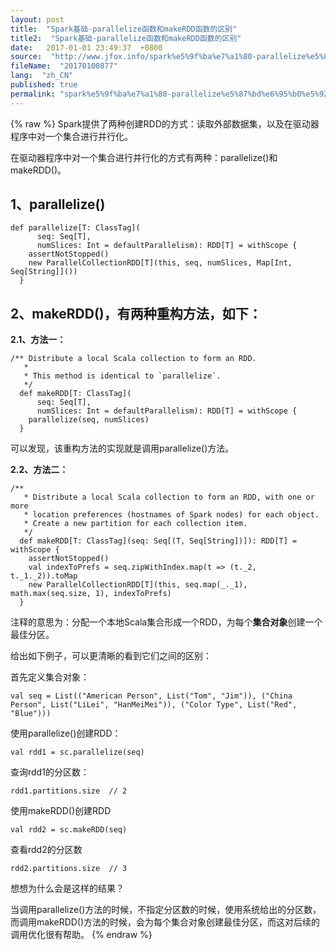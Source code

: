 ```yaml
---
layout: post
title:  "Spark基础-parallelize函数和makeRDD函数的区别"
title2:  "Spark基础-parallelize函数和makeRDD函数的区别"
date:   2017-01-01 23:49:37  +0800
source:  "http://www.jfox.info/spark%e5%9f%ba%e7%a1%80-parallelize%e5%87%bd%e6%95%b0%e5%92%8cmakerdd%e5%87%bd%e6%95%b0%e7%9a%84%e5%8c%ba%e5%88%ab.html"
fileName:  "20170100877"
lang:  "zh_CN"
published: true
permalink: "spark%e5%9f%ba%e7%a1%80-parallelize%e5%87%bd%e6%95%b0%e5%92%8cmakerdd%e5%87%bd%e6%95%b0%e7%9a%84%e5%8c%ba%e5%88%ab.html"
---
```

{% raw %}
Spark提供了两种创建RDD的方式：读取外部数据集，以及在驱动器程序中对一个集合进行并行化。

在驱动器程序中对一个集合进行并行化的方式有两种：parallelize()和makeRDD()。

## 1、parallelize()

    def parallelize[T: ClassTag](
          seq: Seq[T],
          numSlices: Int = defaultParallelism): RDD[T] = withScope {
        assertNotStopped()
        new ParallelCollectionRDD[T](this, seq, numSlices, Map[Int, Seq[String]]())
      }

## 2、makeRDD()，有两种重构方法，如下：

**2.1、方法一：**

    /** Distribute a local Scala collection to form an RDD.
       *
       * This method is identical to `parallelize`.
       */
      def makeRDD[T: ClassTag](
          seq: Seq[T],
          numSlices: Int = defaultParallelism): RDD[T] = withScope {
        parallelize(seq, numSlices)
      }
    

 可以发现，该重构方法的实现就是调用parallelize()方法。

**2.2、方法二：**

    /**
       * Distribute a local Scala collection to form an RDD, with one or more
       * location preferences (hostnames of Spark nodes) for each object.
       * Create a new partition for each collection item.
       */
      def makeRDD[T: ClassTag](seq: Seq[(T, Seq[String])]): RDD[T] = withScope {
        assertNotStopped()
        val indexToPrefs = seq.zipWithIndex.map(t => (t._2, t._1._2)).toMap
        new ParallelCollectionRDD[T](this, seq.map(_._1), math.max(seq.size, 1), indexToPrefs)
      }

注释的意思为：分配一个本地Scala集合形成一个RDD，为每个**集合对象**创建一个最佳分区。

给出如下例子，可以更清晰的看到它们之间的区别：

首先定义集合对象：

    val seq = List(("American Person", List("Tom", "Jim")), ("China Person", List("LiLei", "HanMeiMei")), ("Color Type", List("Red", "Blue")))

使用parallelize()创建RDD：

    val rdd1 = sc.parallelize(seq)

查询rdd1的分区数：

    rdd1.partitions.size  // 2

使用makeRDD()创建RDD

    val rdd2 = sc.makeRDD(seq)

查看rdd2的分区数

    rdd2.partitions.size  // 3

想想为什么会是这样的结果？

当调用parallelize()方法的时候，不指定分区数的时候，使用系统给出的分区数，而调用makeRDD()方法的时候，会为每个集合对象创建最佳分区，而这对后续的调用优化很有帮助。
{% endraw %}
